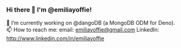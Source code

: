 ### Hi there 👋 I'm @emiliayoffie!

🔭 I’m currently working on @dangoDB (a MongoDB ODM for Deno). <br />
📫 How to reach me: email: emiliayoffie@gmail.com LinkedIn: http://www.linkedin.com/in/emiliayoffie
